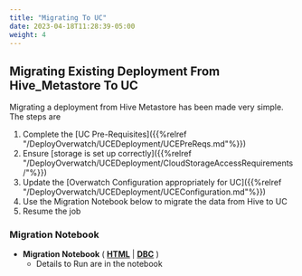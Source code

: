 ```yaml
---
title: "Migrating To UC"
date: 2023-04-18T11:28:39-05:00
weight: 4
---
```


## Migrating Existing Deployment From Hive_Metastore To UC

Migrating a deployment from Hive Metastore has been made very simple. The steps are
1. Complete the [UC Pre-Requisites]({{%relref "/DeployOverwatch/UCEDeployment/UCEPreReqs.md"%}})
2. Ensure [storage is set up correctly]({{%relref "/DeployOverwatch/UCEDeployment/CloudStorageAccessRequirements/"%}})
3. Update the [Overwatch Configuration appropriately for UC]({{%relref "/DeployOverwatch/UCEDeployment/UCEConfiguration.md"%}})
4. Use the Migration Notebook below to migrate the data from Hive to UC
5. Resume the job

### Migration Notebook 

* **Migration Notebook** ( [**HTML**](/assets/DeployOverwatch/UC_Migration_Utility-Hive_Metastore_To_Unity_Catalog.html) | 
  [**DBC**](/assets/DeployOverwatch/UC_Migration_Utility-Hive_Metastore_To_Unity_Catalog.dbc) )
    * Details to Run are in the notebook


